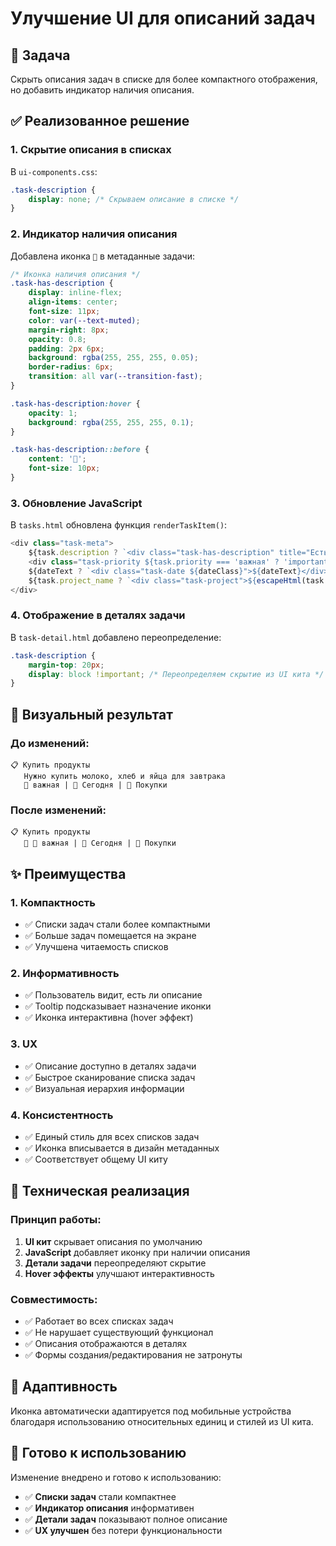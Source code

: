 # Улучшение UI для описаний задач

## 🎯 Задача

Скрыть описания задач в списке для более компактного отображения, но добавить индикатор наличия описания.

## ✅ Реализованное решение

### **1. Скрытие описания в списках**

В `ui-components.css`:
```css
.task-description {
    display: none; /* Скрываем описание в списке */
}
```

### **2. Индикатор наличия описания**

Добавлена иконка `📝` в метаданные задачи:

```css
/* Иконка наличия описания */
.task-has-description {
    display: inline-flex;
    align-items: center;
    font-size: 11px;
    color: var(--text-muted);
    margin-right: 8px;
    opacity: 0.8;
    padding: 2px 6px;
    background: rgba(255, 255, 255, 0.05);
    border-radius: 6px;
    transition: all var(--transition-fast);
}

.task-has-description:hover {
    opacity: 1;
    background: rgba(255, 255, 255, 0.1);
}

.task-has-description::before {
    content: '📝';
    font-size: 10px;
}
```

### **3. Обновление JavaScript**

В `tasks.html` обновлена функция `renderTaskItem()`:

```javascript
<div class="task-meta">
    ${task.description ? `<div class="task-has-description" title="Есть описание"></div>` : ''}
    <div class="task-priority ${task.priority === 'важная' ? 'important' : 'normal'}"></div>
    ${dateText ? `<div class="task-date ${dateClass}">${dateText}</div>` : ''}
    ${task.project_name ? `<div class="task-project">${escapeHtml(task.project_name)}</div>` : ''}
</div>
```

### **4. Отображение в деталях задачи**

В `task-detail.html` добавлено переопределение:
```css
.task-description {
    margin-top: 20px;
    display: block !important; /* Переопределяем скрытие из UI кита */
}
```

## 🎨 Визуальный результат

### **До изменений:**
```
📋 Купить продукты
   Нужно купить молоко, хлеб и яйца для завтрака
   🔴 важная | 📅 Сегодня | 🛒 Покупки
```

### **После изменений:**
```
📋 Купить продукты
   📝 🔴 важная | 📅 Сегодня | 🛒 Покупки
```

## ✨ Преимущества

### **1. Компактность**
- ✅ Списки задач стали более компактными
- ✅ Больше задач помещается на экране
- ✅ Улучшена читаемость списков

### **2. Информативность**
- ✅ Пользователь видит, есть ли описание
- ✅ Tooltip подсказывает назначение иконки
- ✅ Иконка интерактивна (hover эффект)

### **3. UX**
- ✅ Описание доступно в деталях задачи
- ✅ Быстрое сканирование списка задач
- ✅ Визуальная иерархия информации

### **4. Консистентность**
- ✅ Единый стиль для всех списков задач
- ✅ Иконка вписывается в дизайн метаданных
- ✅ Соответствует общему UI киту

## 🔧 Техническая реализация

### **Принцип работы:**
1. **UI кит** скрывает описания по умолчанию
2. **JavaScript** добавляет иконку при наличии описания
3. **Детали задачи** переопределяют скрытие
4. **Hover эффекты** улучшают интерактивность

### **Совместимость:**
- ✅ Работает во всех списках задач
- ✅ Не нарушает существующий функционал
- ✅ Описания отображаются в деталях
- ✅ Формы создания/редактирования не затронуты

## 📱 Адаптивность

Иконка автоматически адаптируется под мобильные устройства благодаря использованию относительных единиц и стилей из UI кита.

## 🚀 Готово к использованию

Изменение внедрено и готово к использованию:
- ✅ **Списки задач** стали компактнее
- ✅ **Индикатор описания** информативен
- ✅ **Детали задач** показывают полное описание
- ✅ **UX улучшен** без потери функциональности